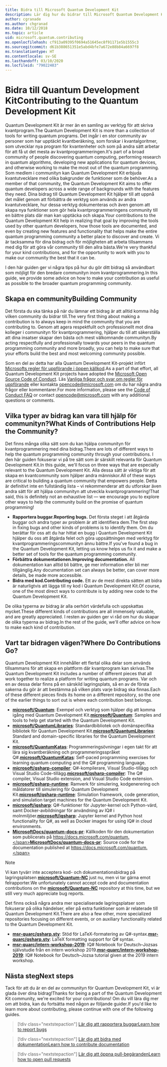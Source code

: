 ```yaml
---
title: Bidra till Microsoft Quantum Development Kit
description: Lär dig hur du bidrar till Microsoft Quantum Development Kit och communityn för kvantutveckling.
author: cgranade
ms.author: chgranad
ms.date: 10/12/2018
ms.topic: article
uid: microsoft.quantum.contributing
ms.openlocfilehash: cf913a09395f0694a51645ec8f91171e5b1555c3
ms.sourcegitcommit: d61b388651351e5abd4bfe7a672e88b84a6697f8
ms.translationtype: HT
ms.contentlocale: sv-SE
ms.lasthandoff: 03/10/2020
ms.locfileid: "79022483"
---
```

# <a name="contributing-to-the-quantum-development-kit"></a><span data-ttu-id="5319b-103">Bidra till Quantum Development Kit</span><span class="sxs-lookup"><span data-stu-id="5319b-103">Contributing to the Quantum Development Kit</span></span>

<span data-ttu-id="5319b-104">Quantum Development Kit är mer än en samling av verktyg för att skriva kvantprogram.</span><span class="sxs-lookup"><span data-stu-id="5319b-104">The Quantum Development Kit is more than a collection of tools for writing quantum programs.</span></span>
<span data-ttu-id="5319b-105">Det ingår i en stor community av personer som har upptäckt kvantberäkning, som forskar i kvantalgoritmer, som utvecklar nya program för kvantenheter och som på andra sätt arbetar för att få ut det mesta av kvantprogrammeringen.</span><span class="sxs-lookup"><span data-stu-id="5319b-105">It's part of a broad community of people discovering quantum computing, performing research in quantum algorithms, developing new applications for quantum devices, and otherwise working to make the most out of the quantum programming.</span></span>
<span data-ttu-id="5319b-106">Som medlem i communityn kan Quantum Development Kit erbjuda kvantutvecklare med olika bakgrunder de funktioner som de behöver.</span><span class="sxs-lookup"><span data-stu-id="5319b-106">As a member of that community, the Quantum Development Kit aims to offer quantum developers across a wide range of backgrounds with the features they need.</span></span>
<span data-ttu-id="5319b-107">Dina bidrag till Quantum Development Kit hjälper till att uppnå det målet genom att förbättra de verktyg som används av andra kvantutvecklare, hur dessa verktyg dokumenteras och även genom att skapa nya funktioner som gör hela kvantprogrammeringens community till en bättre plats där man kan upptäcka och skapa.</span><span class="sxs-lookup"><span data-stu-id="5319b-107">Your contributions to the Quantum Development Kit help in realizing that goal by improving the tools used by other quantum developers, how those tools are documented, and even by creating new features and functionality that helps make the entire quantum programming community a better place to discover and create.</span></span>
<span data-ttu-id="5319b-108">Vi är tacksamma för dina bidrag och för möjligheten att arbeta tillsammans med dig för att göra vår community till den allra bästa.</span><span class="sxs-lookup"><span data-stu-id="5319b-108">We're very thankful for your kind contributions, and for the opportunity to work with you to make our community the best that it can be.</span></span>

<span data-ttu-id="5319b-109">I den här guiden ger vi några tips på hur du gör ditt bidrag så användbart som möjligt för den bredare communityn inom kvantprogrammering.</span><span class="sxs-lookup"><span data-stu-id="5319b-109">In this guide, we provide some advice on how to make your contribution as useful as possible to the broader quantum programming community.</span></span>

## <a name="building-community"></a><span data-ttu-id="5319b-110">Skapa en community</span><span class="sxs-lookup"><span data-stu-id="5319b-110">Building Community</span></span>

<span data-ttu-id="5319b-111">Det första du ska tänka på när du lämnar ett bidrag är att alltid komma ihåg vilken community du bidrar till.</span><span class="sxs-lookup"><span data-stu-id="5319b-111">The very first thing about making a contribution is to always keep in mind the community that you are contributing to.</span></span>
<span data-ttu-id="5319b-112">Genom att agera respektfullt och professionellt mot dina kolleger i communityn för kvantprogrammering, hjälper du till att säkerställa att dina insatser skapar den bästa och mest välkomnande communityn.</span><span class="sxs-lookup"><span data-stu-id="5319b-112">By acting respectfully and professionally towards your peers in the quantum programming community and more broadly, you can help to make sure that your efforts build the best and most welcoming community possible.</span></span>

<span data-ttu-id="5319b-113">Som en del av detta har alla Quantum Development Kit-projekt infört [Microsofts regler för uppförande i öppen källkod](https://opensource.microsoft.com/codeofconduct/).</span><span class="sxs-lookup"><span data-stu-id="5319b-113">As a part of that effort, all Quantum Development Kit projects have adopted the [Microsoft Open Source Code of Conduct](https://opensource.microsoft.com/codeofconduct/).</span></span>
<span data-ttu-id="5319b-114">Läs [Vanliga frågor och svar om regler för uppförande](https://opensource.microsoft.com/codeofconduct/faq/) eller kontakta [opencode@microsoft.com](mailto:opencode@microsoft.com) om du har några andra frågor eller kommentarer.</span><span class="sxs-lookup"><span data-stu-id="5319b-114">For more information, please see the [Code of Conduct FAQ](https://opensource.microsoft.com/codeofconduct/faq/) or contact [opencode@microsoft.com](mailto:opencode@microsoft.com) with any additional questions or comments.</span></span>

## <a name="what-kinds-of-contributions-help-the-community"></a><span data-ttu-id="5319b-115">Vilka typer av bidrag kan vara till hjälp för communityn?</span><span class="sxs-lookup"><span data-stu-id="5319b-115">What Kinds of Contributions Help the Community?</span></span>

<span data-ttu-id="5319b-116">Det finns många olika sätt som du kan hjälpa communityn för kvantprogrammering med dina bidrag.</span><span class="sxs-lookup"><span data-stu-id="5319b-116">There are lots of different ways to help the quantum programming community through your contributions.</span></span>
<span data-ttu-id="5319b-117">I den här guiden fokuserar vi på tre sätt som är särskilt relevanta för Quantum Development Kit.</span><span class="sxs-lookup"><span data-stu-id="5319b-117">In this guide, we'll focus on three ways that are especially relevant to the Quantum Development Kit.</span></span>
<span data-ttu-id="5319b-118">Alla dessa sätt är viktiga för att skapa en kvantcommunity som hjälper andra människor.</span><span class="sxs-lookup"><span data-stu-id="5319b-118">All of these ways are critical to building a quantum community that empowers people.</span></span>
<span data-ttu-id="5319b-119">Detta är definitivt inte en fullständig lista – vi rekommenderar att du utforskar även andra sätt för att hjälpa communityn att utveckla kvantprogrammering!</span><span class="sxs-lookup"><span data-stu-id="5319b-119">That said, this is definitely not an exhaustive list — we encourage you to explore other ways to help the community build on the promise of quantum programming!</span></span>

- <span data-ttu-id="5319b-120">**Rapportera buggar.**</span><span class="sxs-lookup"><span data-stu-id="5319b-120">**Reporting bugs.**</span></span> <span data-ttu-id="5319b-121">Det första steget i att åtgärda buggar och andra typer av problem är att identifiera dem.</span><span class="sxs-lookup"><span data-stu-id="5319b-121">The first step in fixing bugs and other kinds of problems is to identify them.</span></span> <span data-ttu-id="5319b-122">Om du berättar för oss att du har hittat en bugg i Quantum Development Kit hjälper du oss att åtgärda felet och göra uppsättningen med verktyg för kvantprogrammeringscommunityn ännu bättre.</span><span class="sxs-lookup"><span data-stu-id="5319b-122">If you've found a bug in the Quantum Development Kit, letting us know helps us fix it and make a better set of tools for the quantum programming community.</span></span>
- <span data-ttu-id="5319b-123">**Förbättra dokumentationen.**</span><span class="sxs-lookup"><span data-stu-id="5319b-123">**Improving documentation.**</span></span> <span data-ttu-id="5319b-124">All dokumentation kan alltid bli bättre, ge mer information eller bli mer tillgänglig.</span><span class="sxs-lookup"><span data-stu-id="5319b-124">Any documentation set can always be better, can cover more details, be made more accessible.</span></span>
- <span data-ttu-id="5319b-125">**Bidra med kod.**</span><span class="sxs-lookup"><span data-stu-id="5319b-125">**Contributing code.**</span></span> <span data-ttu-id="5319b-126">Ett av de mest direkta sätten att bidra är naturligtvis att lägga till ny kod i Quantum Development Kit.</span><span class="sxs-lookup"><span data-stu-id="5319b-126">Of course, one of the most direct ways to contribute is by adding new code to the Quantum Development Kit.</span></span>

<span data-ttu-id="5319b-127">De olika typerna av bidrag är alla oerhört värdefulla och uppskattas mycket.</span><span class="sxs-lookup"><span data-stu-id="5319b-127">These different kinds of contributions are all immensely valuable, and are greatly appreciated.</span></span>
<span data-ttu-id="5319b-128">I resten av guiden ger vi råd om hur du skapar de olika typerna av bidrag.</span><span class="sxs-lookup"><span data-stu-id="5319b-128">In the rest of the guide, we'll offer advice on how to make each kind of contribution.</span></span>

## <a name="where-do-contributions-go"></a><span data-ttu-id="5319b-129">Vart tar bidragen vägen?</span><span class="sxs-lookup"><span data-stu-id="5319b-129">Where Do Contributions Go?</span></span>

<span data-ttu-id="5319b-130">Quantum Development Kit innehåller ett flertal olika delar som används tillsammans för att skapa en plattform där kvantprogram kan skrivas.</span><span class="sxs-lookup"><span data-stu-id="5319b-130">The Quantum Development Kit includes a number of different pieces that all work together to realize a platform for writing quantum programs.</span></span>
<span data-ttu-id="5319b-131">Var och en av dessa delar finns på en särskild lagringsplats, så en av de första sakerna du gör är att bestämma på vilken plats varje bidrag ska finnas.</span><span class="sxs-lookup"><span data-stu-id="5319b-131">Each of these different pieces finds its home on a different repository, so the one of the earlier things to sort out is where each contribution best belongs.</span></span>

- <span data-ttu-id="5319b-132">[**microsoft/Quantum**](https://github.com/Microsoft/Quantum): Exempel och verktyg som hjälper dig att komma igång med Quantum Development Kit.</span><span class="sxs-lookup"><span data-stu-id="5319b-132">[**microsoft/Quantum**](https://github.com/Microsoft/Quantum): Samples and tools to help get started with the Quantum Development Kit.</span></span>
- <span data-ttu-id="5319b-133">[**microsoft/QuantumLibraries**](https://github.com/Microsoft/QuantumLibraries): Standardbibliotek och domänspecifika bibliotek för Quantum Development Kit.</span><span class="sxs-lookup"><span data-stu-id="5319b-133">[**microsoft/QuantumLibraries**](https://github.com/Microsoft/QuantumLibraries): Standard and domain-specific libraries for the Quantum Development Kit.</span></span>
- <span data-ttu-id="5319b-134">[**microsoft/QuantumKatas**](https://github.com/Microsoft/QuantumKatas): Programmeringsövningar i egen takt för att lära sig kvantberäkning och programmeringsspråket Q#.</span><span class="sxs-lookup"><span data-stu-id="5319b-134">[**microsoft/QuantumKatas**](https://github.com/Microsoft/QuantumKatas): Self-paced programming exercises for learning quantum computing and the Q# programming language.</span></span>
- <span data-ttu-id="5319b-135">[**microsoft/qsharp-compiler**](https://github.com/microsoft/qsharp-compiler): Q#-kompilerare, Visual Studio-tillägg och Visual Studio Code-tillägg.</span><span class="sxs-lookup"><span data-stu-id="5319b-135">[**microsoft/qsharp-compiler**](https://github.com/microsoft/qsharp-compiler): The Q# compiler, Visual Studio extension, and Visual Studio Code extension.</span></span>
- <span data-ttu-id="5319b-136">[**microsoft/qsharp-runtime**](https://github.com/microsoft/qsharp-runtime): Ramverk för simulering, kodgenerering och måldatorer till simulering för Quantum Development Kit.</span><span class="sxs-lookup"><span data-stu-id="5319b-136">[**microsoft/qsharp-runtime**](https://github.com/microsoft/qsharp-runtime): Simulation framework, code generation, and simulation target machines for the Quantum Development Kit.</span></span>
- <span data-ttu-id="5319b-137">[**microsoft/iqsharp**](https://github.com/microsoft/iqsharp): Q#-funktioner för Jupyter-kernel och Python-värd, samt Docker-avbildningar för användning av IQ# i molnmiljöer.</span><span class="sxs-lookup"><span data-stu-id="5319b-137">[**microsoft/iqsharp**](https://github.com/microsoft/iqsharp): Jupyter kernel and Python host functionality for Q#, as well as Docker images for using IQ# in cloud environments.</span></span>
- <span data-ttu-id="5319b-138">[**MicrosoftDocs/quantum-docs-pr**](https://github.com/MicrosoftDocs/quantum-docs-pr): Källkoden för den dokumentation som publicerats på https://docs.microsoft.com/quantum.</span><span class="sxs-lookup"><span data-stu-id="5319b-138">[**MicrosoftDocs/quantum-docs-pr**](https://github.com/MicrosoftDocs/quantum-docs-pr): Source code for the documentation published at https://docs.microsoft.com/quantum.</span></span>

> [!NOTE]
> <span data-ttu-id="5319b-139">Vi kan tyvärr inte acceptera kod- och dokumentationsbidrag på lagringsplatsen [**microsoft/Quantum-NC**](https://github.com/microsoft/Quantum-NC) just nu, men vi tar gärna emot felrapporter.</span><span class="sxs-lookup"><span data-stu-id="5319b-139">We unfortunately cannot accept code and documentation contributions on the [**microsoft/Quantum-NC**](https://github.com/microsoft/Quantum-NC) repository at this time, but we still very much appreciate bug reports.</span></span>

<span data-ttu-id="5319b-140">Det finns också några andra mer specialiserade lagringsplatser som fokuserar på olika händelser, eller på extra funktioner som är relaterade till Quantum Development Kit.</span><span class="sxs-lookup"><span data-stu-id="5319b-140">There are also a few other, more specialized repositories focusing on different events, or on auxiliary functionality related to the Quantum Development Kit.</span></span>

- <span data-ttu-id="5319b-141">[**msr-quarc/qsharp.sty**](https://github.com/msr-quarc/qsharp.sty): Stöd för LaTeX-formatering av Q#-syntax.</span><span class="sxs-lookup"><span data-stu-id="5319b-141">[**msr-quarc/qsharp.sty**](https://github.com/msr-quarc/qsharp.sty): LaTeX formatting support for Q# syntax.</span></span>
- <span data-ttu-id="5319b-142">[**msr-quarc/intern-workshop-2019**](https://github.com/msr-quarc/intern-workshop-2019): IQ# Notebook for Deutsch–Jozsas självstudie från en intern workshop 2019.</span><span class="sxs-lookup"><span data-stu-id="5319b-142">[**msr-quarc/intern-workshop-2019**](https://github.com/msr-quarc/intern-workshop-2019): IQ# Notebook for Deutsch–Jozsa tutorial given at the 2019 intern workshop.</span></span>

## <a name="next-steps"></a><span data-ttu-id="5319b-143">Nästa steg</span><span class="sxs-lookup"><span data-stu-id="5319b-143">Next steps</span></span>

<span data-ttu-id="5319b-144">Tack för att du är en del av communityn för Quantum Development Kit, vi är glada över dina bidrag!</span><span class="sxs-lookup"><span data-stu-id="5319b-144">Thanks for being a part of the Quantum Development Kit community, we're excited for your contributions!</span></span>
<span data-ttu-id="5319b-145">Om du vill lära dig mer om att bidra, kan du fortsätta med någon av följande guider.</span><span class="sxs-lookup"><span data-stu-id="5319b-145">If you'd like to learn more about contributing, please continue with one of the following guides.</span></span>

> [!div class="nextstepaction"]
> [<span data-ttu-id="5319b-146">Lär dig att rapportera buggar</span><span class="sxs-lookup"><span data-stu-id="5319b-146">Learn how to report bugs</span></span>](xref:microsoft.quantum.contributing.reporting)

> [!div class="nextstepaction"]
> [<span data-ttu-id="5319b-147">Lär dig att bidra med dokumentation</span><span class="sxs-lookup"><span data-stu-id="5319b-147">Learn how to contribute documentation</span></span>](xref:microsoft.quantum.contributing.docs)

> [!div class="nextstepaction"]
> [<span data-ttu-id="5319b-148">Lär dig att öppna pull-begäranden</span><span class="sxs-lookup"><span data-stu-id="5319b-148">Learn how to open pull requests</span></span>](xref:microsoft.quantum.contributing.pulls)
